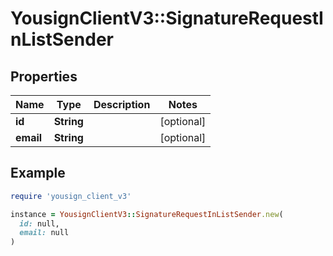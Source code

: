 # YousignClientV3::SignatureRequestInListSender

## Properties

| Name | Type | Description | Notes |
| ---- | ---- | ----------- | ----- |
| **id** | **String** |  | [optional] |
| **email** | **String** |  | [optional] |

## Example

```ruby
require 'yousign_client_v3'

instance = YousignClientV3::SignatureRequestInListSender.new(
  id: null,
  email: null
)
```

